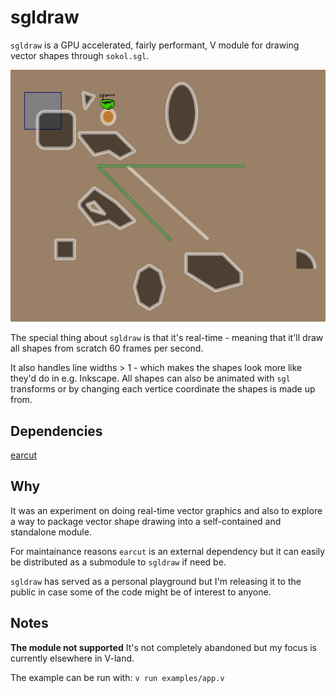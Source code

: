# sgldraw

`sgldraw` is a GPU accelerated, fairly performant, V module for
drawing vector shapes through `sokol.sgl`.

![screenshot](https://raw.githubusercontent.com/Larpon/sgldraw/master/img/screenshot.png)

The special thing about `sgldraw` is that it's real-time - meaning that it'll draw all
shapes from scratch 60 frames per second.

It also handles line widths > 1 - which makes the shapes look more like they'd do in
e.g. Inkscape. All shapes can also be animated with `sgl` transforms or by changing
each vertice coordinate the shapes is made up from.

## Dependencies
[earcut](https://github.com/Larpon/earcut)

## Why
It was an experiment on doing real-time vector graphics and also
to explore a way to package vector shape drawing into a self-contained
and standalone module.

For maintainance reasons `earcut` is an external dependency but it can
easily be distributed as a submodule to `sgldraw` if need be.

`sgldraw` has served as a personal playground but
I'm releasing it to the public in case some of the code might
be of interest to anyone.

## Notes
**The module not supported**
It's not completely abandoned but my focus is currently elsewhere
in V-land.

The example can be run with: `v run examples/app.v`
